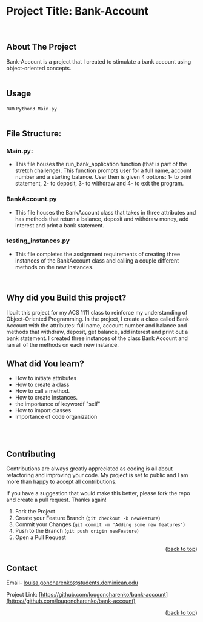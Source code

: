 
# Project Title: Bank-Account
<br>

## About The Project
Bank-Account is a project that I created to stimulate a bank account using object-oriented concepts. 
<br>
<br>

## Usage
run  `Python3 Main.py`
<br>
<br>

## File Structure:
 ### Main.py:
- This file houses the run_bank_application function (that is part of the stretch challenge). This function prompts user for a full name, account number and a starting balance. User then is given 4 options: 1- to print statement, 2- to deposit, 3- to withdraw and 4- to exit the program.
### BankAccount.py
- This file houses the BankAccount class that takes in three attributes and has methods that return a balance, deposit and withdraw money, add interest and print a bank statement.
### testing_instances.py
- This file completes the assignment requirements of creating three instances of the BankAccount class and calling a couple different methods on the new instances.

<br> 

## Why did you Build this project?
I built this project for my ACS 1111 class to reinforce my understanding of Object-Oriented Programming. In the project, I create a class called Bank Account with the attributes: full name, account number and balance and methods that withdraw, deposit, get balance, add interest and print out a bank statement. I created three instances of the class Bank Account and ran all of the methods on each new instance. 
<br>


## What did You learn?
- How to initiate attributes
- How to create a class
- How to call a method.
- How to create instances.
- the importance of keywordf "self"
- How to import classes
- Importance of code organization
<br>
<br>


<!-- CONTRIBUTING -->
## Contributing
Contributions are always greatly appreciated as coding is all about refactoring and improving your code. My project is set to public and I am more than happy to accept all contributions. 

If you have a suggestion that would make this better, please fork the repo and create a pull request. 
Thanks again!

1. Fork the Project
2. Create your Feature Branch (`git checkout -b newFeature`)
3. Commit your Changes (`git commit -m 'Adding some new features'`)
4. Push to the Branch (`git push origin newFeature`)
5. Open a Pull Request

<p align="right">(<a href="#readme-top">back to top</a>)</p>

<!-- CONTACT -->
## Contact

Email- louisa.goncharenko@students.dominican.edu

Project Link: [https://github.com/lougoncharenko/bank-account](https://github.com/lougoncharenko/bank-account)

<p align="right">(<a href="#readme-top">back to top</a>)</p>

